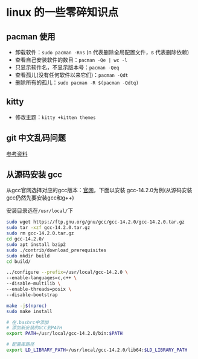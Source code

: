 # linux 的一些零碎知识点
## pacman 使用
+ 卸载软件：`sudo pacman -Rns` (n 代表删除全局配置文件，s 代表删除依赖)
+ 查看自己安装软件的数目：`pacman -Qe | wc -l`
+ 只显示软件名，不显示版本号：`pacman -Qeq`
+ 查看孤儿(没有任何软件以来它们)：`pacman -Qdt`
+ 删除所有的孤儿：`sudo pacman -R $(pacman -Qdtq)`
## kitty
+ 修改主题：`kitty +kitten themes`
## git 中文乱码问题
[参考资料](https://gist.github.com/nightire/5069597)
## 从源码安装 gcc
从gcc官网选择对应的gcc版本：[官网](https://ftp.gnu.org/gnu/gcc/)，下面以安装 gcc-14.2.0为例(从源码安装gcc仍然先要安装gcc和g++)

安装目录选在`/usr/local/`下
```bash
sudo wget https://ftp.gnu.org/gnu/gcc/gcc-14.2.0/gcc-14.2.0.tar.gz
sudo tar -xzf gcc-14.2.0.tar.gz
sudo rm gcc-14.2.0.tar.gz
cd gcc-14.2.0/
sudo apt install bzip2
sudo ./contrib/download_prerequisites
sudo mkdir build
cd build/

../configure --prefix=/usr/local/gcc-14.2.0 \
--enable-languages=c,c++ \
--disable-multilib \
--enable-threads=posix \
--disable-bootstrap

make -j$(nproc)
sudo make install

# 在.bashrc中添加
# 添加新安装的GCC到PATH
export PATH=/usr/local/gcc-14.2.0/bin:$PATH

# 配置库路径
export LD_LIBRARY_PATH=/usr/local/gcc-14.2.0/lib64:$LD_LIBRARY_PATH
```